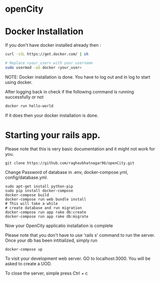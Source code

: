 # openCity
# Docker Installation

If you don't have docker installed already then :

```sh
curl -sSL https://get.docker.com/ | sh

# Replace <your_user> with your username 
sudo usermod -aG docker <your_user>
```
NOTE: Docker installation is done. You have to log out and in log to start using docker. 

After logging back in check if the following command is running successfully or not
```sh
docker run hello-world
```
If it does then your docker installation is done. 

# Starting your rails app. 

Please note that this is very basic documentation and it might not work for you.
```
git clone https://github.com/raghavbhatnagar96/openCity.git
```
Change Password of database in .env, docker-compose.yml, config/database.yml.

```
sudo apt-get install python-pip
sudo pip install docker-compose
docker-compose build
docker-compose run web bundle install
# This will take a while
# create database and run migration
docker-compose run app rake db:create
docker-compose run app rake db:migrate
```

Now your OpenCity applicatio installation is complete 

Please note that you don't have to use 'rails s' command to run the server. Once your db has been intitialized, simply run
```sh
docker-compose up 
```
To visit your development web server. GO to localhost:3000. You will be asked to create a UOD. 

To close the server, simple press Ctrl + c
